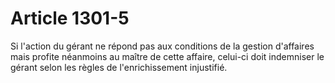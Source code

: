 # Article 1301-5

Si l'action du gérant ne répond pas aux conditions de la gestion d'affaires mais profite néanmoins au maître de cette affaire, celui-ci doit indemniser le gérant selon les règles de l'enrichissement injustifié.
